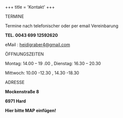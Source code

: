 +++
title = 'Kontakt'
+++

TERMINE 

Termine nach telefonischer oder per email Vereinbarung 

**TEL. 0043 699 12592620** 

eMail : [heidigraber4@gmail.com](mailto:heidigraber4@gmail.com) 

 

ÖFFNUNGSZEITEN 

Montag: 14.00 – 19 .00 , Dienstag: 16.30 – 20.30 

Mittwoch: 10.00 -12.30 , 14.30 -18.30 

 

ADRESSE 

**Mockenstraße 8** 

**6971 Hard** 

**Hier bitte MAP einfügen!** 
